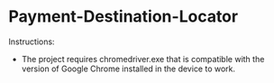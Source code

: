 # Payment-Destination-Locator


Instructions:

* The project requires chromedriver.exe that is compatible with the version of Google Chrome installed in the device to work.